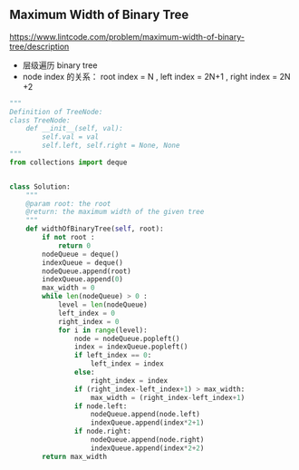 ## Maximum Width of Binary Tree



https://www.lintcode.com/problem/maximum-width-of-binary-tree/description



+ 层级遍历 binary tree
+ node index 的关系：  root index = N , left index = 2N+1 , right index = 2N +2 







```python
"""
Definition of TreeNode:
class TreeNode:
    def __init__(self, val):
        self.val = val
        self.left, self.right = None, None
"""
from collections import deque 


class Solution:
    """
    @param root: the root
    @return: the maximum width of the given tree
    """
    def widthOfBinaryTree(self, root):
        if not root :
            return 0 
        nodeQueue = deque()
        indexQueue = deque() 
        nodeQueue.append(root)
        indexQueue.append(0)
        max_width = 0 
        while len(nodeQueue) > 0 : 
            level = len(nodeQueue)
            left_index = 0 
            right_index = 0 
            for i in range(level): 
                node = nodeQueue.popleft()
                index = indexQueue.popleft()
                if left_index == 0:
                    left_index = index 
                else:
                    right_index = index 
                if (right_index-left_index+1) > max_width:
                    max_width = (right_index-left_index+1) 
                if node.left: 
                    nodeQueue.append(node.left)
                    indexQueue.append(index*2+1)
                if node.right:
                    nodeQueue.append(node.right)
                    indexQueue.append(index*2+2)
        return max_width
```

